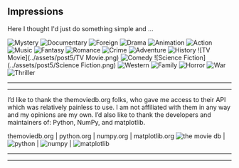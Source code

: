 Impressions
---

Here I thought I'd just do something simple and ...

![Mystery](../assets/post5/Mystery.png)
![Documentary](../assets/post5/Documentary.png)
![Foreign](../assets/post5/Foreign.png)
![Drama](../assets/post5/Drama.png)
![Animation](../assets/post5/Animation.png)
![Action](../assets/post5/Action.png)
![Music](../assets/post5/Music.png)
![Fantasy](../assets/post5/Fantasy.png)
![Romance](../assets/post5/Romance.png)
![Crime](../assets/post5/Crime.png)
![Adventure](../assets/post5/Adventure.png)
![History](../assets/post5/History.png)
![TV Movie](../assets/post5/TV Movie.png)
![Comedy](../assets/post5/Comedy.png)
![Science Fiction](../assets/post5/Science Fiction.png)
![Western](../assets/post5/Western.png)
![Family](../assets/post5/Family.png)
![Horror](../assets/post5/Horror.png)
![War](../assets/post5/War.png)
![Thriller](../assets/post5/Thriller.png)

---
---
I’d like to thank the themoviedb.org folks, who gave me access to their API which was relatively painless to use. I am not affiliated with them in any way and my opinions are my own. I’d also like to thank the developers and maintainers of: Python, NumPy, and matplotlib.

themoviedb.org | python.org | numpy.org | matplotlib.org
![the movie db](../assets/credit/tmdb.png) | ![python](../assets/credit/python.png) | ![numpy](../assets/credit/numpy.png) | ![matplotlib](../assets/credit/mpl.png)

---
---
